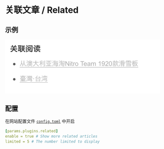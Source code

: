 # 关联文章 / Related

## 示例

![](https://raw.githubusercontent.com/qbeenslee/CDN/master/screenshot/2022/04-27/0503597a8-20220427050346.png)


## 配置

在网站配置文件 [`config.toml`](https://gohugo.io/getting-started/configuration/) 中开启

``` yaml
[params.plugins.related]
enable = true # Show more related articles
limited = 5 # The number limited to display
```